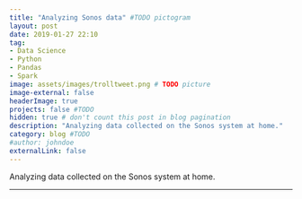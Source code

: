 ```yaml
---
title: "Analyzing Sonos data" #TODO pictogram
layout: post
date: 2019-01-27 22:10
tag:
- Data Science
- Python
- Pandas
- Spark
image: assets/images/trolltweet.png # TODO picture
image-external: false
headerImage: true
projects: false #TODO
hidden: true # don't count this post in blog pagination
description: "Analyzing data collected on the Sonos system at home."
category: blog #TODO
#author: johndoe
externalLink: false
---
```


Analyzing data collected on the Sonos system at home.

---
